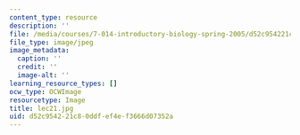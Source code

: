 ```yaml
---
content_type: resource
description: ''
file: /media/courses/7-014-introductory-biology-spring-2005/d52c954221c80ddfef4ef3666d07352a_lec21.jpg
file_type: image/jpeg
image_metadata:
  caption: ''
  credit: ''
  image-alt: ''
learning_resource_types: []
ocw_type: OCWImage
resourcetype: Image
title: lec21.jpg
uid: d52c9542-21c8-0ddf-ef4e-f3666d07352a
---
```

